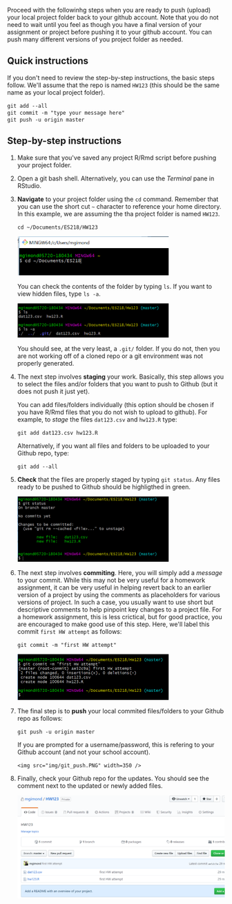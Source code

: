 Proceed with the followinhg steps when you are ready to push (upload) your local project folder back to your github account. Note that you do not need to wait until you feel as though you have a final version of your assignment or project before pushing it to your github account. You can push many different versions of you project folder as needed.

## Quick instructions

If you don't need to review the step-by-step instructions, the basic steps follow. We'll assume that the repo is named `HW123` (this should be the same name as your local project folder). 

```
git add --all
git commit -m "type your message here"
git push -u origin master
```

## Step-by-step instructions

1. Make sure that you've saved any project R/Rmd script before pushing your project folder.
2. Open a git bash shell. Alternatively, you can use the *Terminal* pane in RStudio.
3. **Navigate** to your project folder using the `cd` command. Remember that you can use the short cut `~` character to reference your home directory. In this example, we are assuming the tha project folder is named `HW123`.
     ```
     cd ~/Documents/ES218/HW123
     ```
     <img src="img/cd_hw123.PNG" width=350 /> 
     
   You can check the contents of the folder by typing `ls`. If you want to view hidden files, type `ls -a`. 
   
   <img src="img/ls_a_folder.PNG" width=350 /> 
   
   You should see, at the very least, a `.git/` folder. If you do not, then you are not working off of a cloned repo or a git environment was not properly generated.
   
4. The next step involves **staging** your work. Basically, this step allows you to select the files and/or folders that you want to push to Github (but it does not push it just yet). 

   You can add files/folders individually (this option should be chosen if you have R/Rmd files that you do not wish to upload to github). For example, to *stage* the files `dat123.csv` and `hw123.R` type:
    ```
    git add dat123.csv hw123.R
    ```
    Alternatively, if you want all files and folders to be uploaded to your Github repo, type:
    ```
    git add --all
    ```
       
  5. **Check** that the files are properly staged by typing `git status`. Any files ready to be pushed to Github should be highligthed in green.
  
      <img src="img/git_status.PNG" width=350 /> 
  
  
  6. The next step involves **commiting**. Here, you will simply add a *message* to your commit. While this may not be very useful for a homework assignment, it can be very useful in helping revert back to an earlier version of a project by using the comments as placeholders for various versions of project. In such a case, you usually want to use short but descriptive comments to help pinpoint key changes to a project file. For a homework assignment, this is less crictical, but for good practice, you are encouraged to make good use of this step. Here, we'll label this commit `first HW attempt` as follows:
      ```
      git commit -m "first HW attempt"
      ```
      
        <img src="img/git_commit.PNG" width=350 /> 
      
      
  7. The final step is to **push** your local commited files/folders to your Github repo as follows:
     ```
     git push -u origin master
     ```
     If you are prompted for a username/password, this is refering to your Github account (and not your school account).
     
         <img src="img/git_push.PNG" width=350 /> 
     
  8. Finally, check your Github repo for the updates. You should see the comment next to the updated or newly added files.
  
      <img src="img/check_github.PNG" width=600 /> 
  
